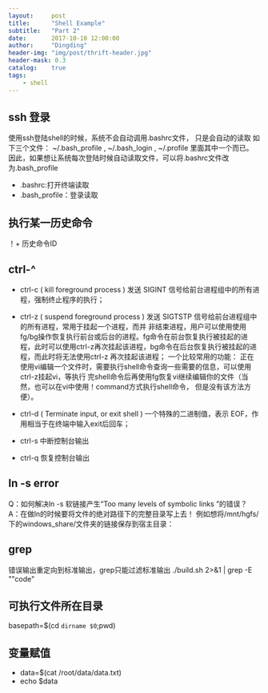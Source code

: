 ```yaml
---
layout:     post
title:      "Shell Example"
subtitle:   "Part 2"
date:       2017-10-10 12:00:00
author:     "Dingding"
header-img: "img/post/thrift-header.jpg"
header-mask: 0.3
catalog:    true
tags:
    - shell
---
```


## ssh 登录
使用ssh登陆shell的时候，系统不会自动调用.bashrc文件， 只是会自动的读取 如下三个文件：
 ~/.bash_profile , ~/.bash_login , ~/.profile 里面其中一个而已。
因此，如果想让系统每次登陆时候自动读取文件，可以将.bashrc文件改为.bash_profile

* .bashrc:打开终端读取
* .bash_profile：登录读取

## 执行某一历史命令
！+ 历史命令ID

##  ctrl-^
* ctrl-c
( kill foreground process ) 发送 SIGINT 信号给前台进程组中的所有进程，强制终止程序的执行；

* ctrl-z
( suspend foreground process ) 发送 SIGTSTP 信号给前台进程组中的所有进程，常用于挂起一个进程，而并 非结束进程，用户可以使用使用fg/bg操作恢复执行前台或后台的进程。fg命令在前台恢复执行被挂起的进 程，此时可以使用ctrl-z再次挂起该进程，bg命令在后台恢复执行被挂起的进程，而此时将无法使用ctrl-z 再次挂起该进程； 一个比较常用的功能： 正在使用vi编辑一个文件时，需要执行shell命令查询一些需要的信息，可以使用ctrl-z挂起vi，等执行                   完shell命令后再使用fg恢复vi继续编辑你的文件（当然，也可以在vi中使用！command方式执行shell命令， 但是没有该方法方便）。

* ctrl-d
( Terminate input, or exit shell ) 一个特殊的二进制值，表示 EOF，作用相当于在终端中输入exit后回车；
* ctrl-s
中断控制台输出
* ctrl-q
恢复控制台输出

## ln -s error
Q：如何解决ln -s 软链接产生“Too many levels of symbolic links ”的错误？
A：在做ln的时候要将文件的绝对路径下的完整目录写上去！
例如想将/mnt/hgfs/下的windows_share/文件夹的链接保存到宿主目录：

## grep 
错误输出重定向到标准输出，grep只能过滤标准输出
./build.sh     2>&1 | grep -E "\"code"


## 可执行文件所在目录
basepath=$(cd `dirname $0`;pwd)

## 变量赋值
- data=$(cat /root/data/data.txt)
- echo $data
